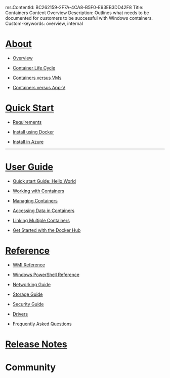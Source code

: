 ms.ContentId: BC262159-2F7A-4CA8-B5F0-E93EB3DD42F8
Title: Containers Content Overview 
Description: Outlines what needs to be documented for customers to be successful with Windows containers.
Custom-keywords: overview, internal

# [About](about.md) #

- [Overview](about/overview.md) 
- [Container Life Cycle](about/containerlifecycle.md)

- [Containers versus VMs](about/Containers_vs_VMs.md) 

- [Containers versus App-V](about/ContainersvsAppV.md) 


# [Quick Start](installation.md) #

- [Requirements](installation/requirements.md) 

- [Install using Docker ](installation/install_using_docker.md)

- [Install in Azure](installation/install_in_azure.md) 

----------


# [User Guide](user_guide.md) #

- [Quick start Guide: Hello World](userguide/hello_world.md)

- [Working with Containers](userguide/working_with_containers.md) 

- [Managing Containers](userguide/managing_containers.md) 

- [Accessing Data in Containers](userguide/accessing_data_in_containers.md) 

- [Linking Multiple Containers](userguide/linking_multiple_containers.md) 

- [Get Started with the Docker Hub](userguide/gstart_docker_hub.md) 


# [Reference](reference.md) #

- [WMI Reference](reference/wmi.md)

- [Windows PowerShell Reference](reference/powershell.md)

- [Networking Guide](reference/networking.md) 

- [Storage Guide](reference/storage.md)

- [Security Guide](reference/security.md) 

- [Drivers](reference/drivers.md) 

- [Frequently Asked Questions](reference/faq.md) 

#  [Release Notes](relnotes.md)  #


# Community #
